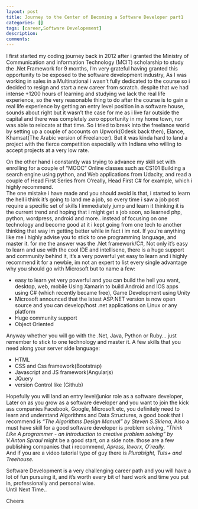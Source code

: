 ```yaml
---
layout: post
title: Journey to the Center of Becoming a Software Developer part1
categories: []
tags: [career,Software Developement]
description: 
comments:
---
```


<p>
I first started my coding journey back in 2012 after i granted the Ministry of Communication and information Technology (MCIT) scholarship to study the .Net Framework for 9 months, I’m very grateful having granted this opportunity to be exposed to the software development industry, As I was working in sales in a Multinational i wasn’t fully dedicated to the course so i decided to resign and start a new career from scratch. despite that we had intense +1200 hours of learning and studying we lack the real life experience, so the very reasonable thing to do after the course is to gain a real life experience by getting an entry level position in a software house, sounds about right but it wasn’t the case for me as i live far outside the capital and there was completely zero opportunity in my home town, nor was able to relocate at that time. So i tried to break into the freelance world by setting up a couple of accounts on Upwork(Odesk back then), Elance, Khamsat(The Arabic version of Freelancer). But it was kinda hard to land a project with the fierce competition especially with Indians who willing to accept projects at a very low rate.
</p> 
<p>
On the other hand i constantly was trying to advance my skill set with enrolling for a couple of “MOOC” Online classes such as CS101 Building a search engine using python, and Web applications from Udacity, and read a couple of Head First Series from O’really, Head First C# for example, which i highly recommend.<br>
The one mistake i have made and you should avoid is that, i started to learn the hell i think it’s going to land me a job, so every time i saw a job post require a specific set of skills I immediately jump and learn it thinking it is the current trend and hoping that i might get a job soon, so learned php, python, wordpress, android and more.. instead of focusing on one technology and become good at it i kept going from one tech to another thinking that way im getting better while in fact i im not. If you're anything like me i highly advise you to stick to one programming language, and master it. for me the answer was the .Net framework/C#, Not only it’s easy to learn and use with the cool IDE and intellisene, there is a huge support and community behind it, it’s a very powerful yet easy to learn and i highly recommend it for a newbie, im not an expert to list every single advantage why you should go with Microsoft but to name a few: <br></p>
<ul>
  <li>easy to learn yet very powerful and you can build the hell you want, desktop, web, mobile Using Xamarin to build Android and IOS apps using C# (which recently became free), Game Development using Unity</li>
  <li>Microsoft announced that the latest ASP.NET version is now open source and you can develop/host .net applications on Linux or any platform</li>
  <li>Huge community support</li>
  <li>Object Oriented</li>
</ul>
<p> 
Anyway whether you will go with the .Net, Java, Python or Ruby... just remember to stick to one technology and master it. A few skills that you need along your server side language:<br>
<ul>
  <li>HTML</li>
  <li>CSS and Css framework(Bootstrap)</li>
  <li>Javascript and JS framework(Angularjs)</li>
  <li>JQuery</li>
  <li>version Control like (Github)</li>
</ul>
<p>
Hopefully you will land an entry level/junior role as a software developer, Later on as you grow as a software developer and you want to join the kick ass companies Facebook, Google, Microsoft etc, you definitely need to learn and understand Algorithms and Data Structures, a good book that i recommend is <em>“The Algorithms Design Manual” by Steven S.Skiena,</em> Also a must have skill for a good software developer is problem solving, <em>“Think Like A programmer - an introduction to creative problem solving” by V.Anton Spraul</em> might be a good start, on a side note. those are a few publishing companies that i recommend, <i>Apress, Itworx, O’really.<br></i>
And if you are a video tutorial type of guy there is <i>Pluralsight, Tuts+ and Treehouse.<br></i>
</p>
<p>
Software Development is a very challenging career path and you will have a lot of fun pursuing it, and it’s worth every bit of hard work and time you put in, professionally and personal wise.<br>
Until Next Time..<br>
</p>
Cheers




